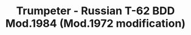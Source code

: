 ---
layout: product
title: "Trumpeter - Russian T-62 BDD Mod.1984 (Mod.1972 modification)"
price: "1800" 
desc: "N/A"
img_path: "/assets/img/TRU07148.webp"
brand: "N/A"
available: false
special_offer: false
new: false
soon: false
cat: "010000"
subcat: "013400"
subsubcat: "0N/A"
sifra: "TRU07148"
popular: false
---